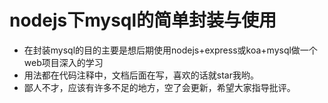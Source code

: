 # nodejs下mysql的简单封装与使用

- 在封装mysql的目的主要是想后期使用nodejs+express或koa+mysql做一个web项目深入的学习   
-  用法都在代码注释中，文档后面在写，喜欢的话就star我哟。  
- 鄙人不才，应该有许多不足的地方，空了会更新，希望大家指导批评。
